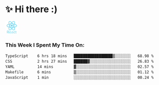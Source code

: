 <h1 align="left">✨ Hi there :)</h1>

  <a href="https://reactjs.org/" target="_blank" rel="noreferrer">   
    <img src="https://raw.githubusercontent.com/devicons/devicon/master/icons/react/react-original-wordmark.svg" alt="react" width="40"     
    height="40"/></a>
 
<h3 align="left">This Week I Spent My Time On:</h3>
<!--START_SECTION:waka-->

```txt
TypeScript    6 hrs 18 mins   █████████████████▒░░░░░░░   68.98 %
CSS           2 hrs 27 mins   ██████▓░░░░░░░░░░░░░░░░░░   26.83 %
YAML          14 mins         ▓░░░░░░░░░░░░░░░░░░░░░░░░   02.57 %
Makefile      6 mins          ▒░░░░░░░░░░░░░░░░░░░░░░░░   01.12 %
JavaScript    1 min           ░░░░░░░░░░░░░░░░░░░░░░░░░   00.24 %
```

<!--END_SECTION:waka-->

